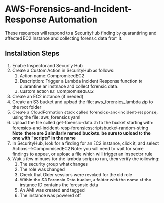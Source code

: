 # AWS-Forensics-and-Incident-Response Automation

These resources will respond to a SecurityHub finding by quarantining and affected EC2 Instance and collecting forensic data from it.

## Installation Steps
1. Enable Inspector and Security Hub
2. Create a Custom Action in SecurityHub as follows:
   1. Action name: CompromisedEC2
   2. Description: Trigger a Lambda Incident Response function to quarantine an instnace and collect forensic data.
   3. Custom action ID: CompromisedEC2
3. Create an EC2 instance (if needed)
4. Create an S3 bucket and upload the file: aws_forensics_lambda.zip to the root folder
5. Create a CloudFormation stack called forensics-and-incident-response, using the file: aws_forensics.yaml
6. Upload the file called get-forensic-data.sh to the bucket starting with: forensics-and-incident-resp-forensicsscriptsbucket-random-string   
   **Note: there are 2 similarly named buckets, be sure to upload to the one with "scripts" in the name**
7. In SecurityHub, look for a finding for an EC2 instance, click it, and select Actions-->CompromisedEC2
    Note: you will need to wait for some findings to appear, or upload a file which will trigger an inspector rule
8. Wait a few minutes for the lambda script to run, then verify the following:
    1. The security group what changes
    2. The role was changed
    3. Check that Older sessions were revoked for the old role
    4. Within the S3 Forensic Data bucket, a folder with the name of the instance ID contains the foresnsic data
    5. An AMI was created and tagged
    6. The instance was powered off
